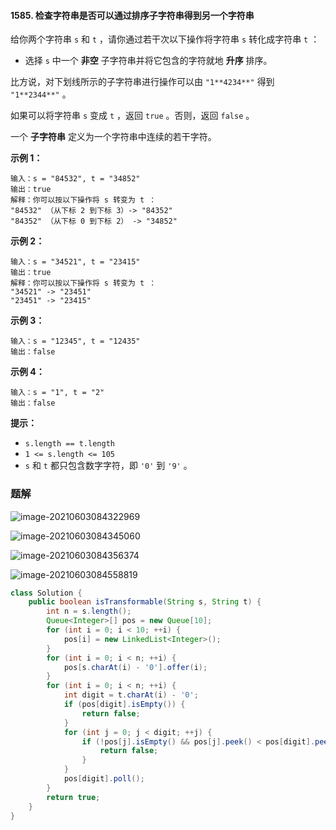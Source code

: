 #### 1585. 检查字符串是否可以通过排序子字符串得到另一个字符串

给你两个字符串 `s` 和 `t` ，请你通过若干次以下操作将字符串 `s` 转化成字符串 `t` ：

- 选择 `s` 中一个 **非空** 子字符串并将它包含的字符就地 **升序** 排序。

比方说，对下划线所示的子字符串进行操作可以由 `"1**4234**"` 得到 `"1**2344**"` 。

如果可以将字符串 `s` 变成 `t` ，返回 `true` 。否则，返回 `false` 。

一个 **子字符串** 定义为一个字符串中连续的若干字符。

**示例 1：**

```shell
输入：s = "84532", t = "34852"
输出：true
解释：你可以按以下操作将 s 转变为 t ：
"84532" （从下标 2 到下标 3）-> "84352"
"84352" （从下标 0 到下标 2） -> "34852"
```

**示例 2：**

```shell
输入：s = "34521", t = "23415"
输出：true
解释：你可以按以下操作将 s 转变为 t ：
"34521" -> "23451"
"23451" -> "23415"
```

**示例 3：**

```shell
输入：s = "12345", t = "12435"
输出：false
```

**示例 4：**

```shell
输入：s = "1", t = "2"
输出：false
```

**提示：**

- `s.length == t.length`
- `1 <= s.length <= 105`
- `s` 和 `t` 都只包含数字字符，即 `'0'` 到 `'9'` 。

### 题解

![image-20210603084322969](http://gitlab.wsh-study.com/xp-study/LeeteCode/blob/master/十大排序算法/冒泡排序/images/检查字符串是否可以通过排序子字符串得到另一个字符串/1.jpg)

![image-20210603084345060](http://gitlab.wsh-study.com/xp-study/LeeteCode/blob/master/十大排序算法/冒泡排序/images/检查字符串是否可以通过排序子字符串得到另一个字符串/2.jpg)

![image-20210603084356374](http://gitlab.wsh-study.com/xp-study/LeeteCode/blob/master/十大排序算法/冒泡排序/images/检查字符串是否可以通过排序子字符串得到另一个字符串/3.jpg)

![image-20210603084558819](http://gitlab.wsh-study.com/xp-study/LeeteCode/blob/master/十大排序算法/冒泡排序/images/检查字符串是否可以通过排序子字符串得到另一个字符串/4.jpg)

```java
class Solution {
    public boolean isTransformable(String s, String t) {
        int n = s.length();
        Queue<Integer>[] pos = new Queue[10];
        for (int i = 0; i < 10; ++i) {
            pos[i] = new LinkedList<Integer>();
        }
        for (int i = 0; i < n; ++i) {
            pos[s.charAt(i) - '0'].offer(i);
        }
        for (int i = 0; i < n; ++i) {
            int digit = t.charAt(i) - '0';
            if (pos[digit].isEmpty()) {
                return false;
            }
            for (int j = 0; j < digit; ++j) {
                if (!pos[j].isEmpty() && pos[j].peek() < pos[digit].peek()) {
                    return false;
                }
            }
            pos[digit].poll();
        }
        return true;
    }
}
```

